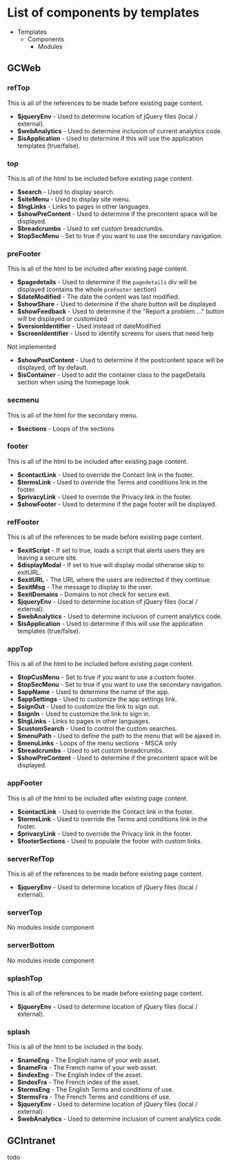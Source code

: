 # List of components by templates

- Templates
  - Components
    - Modules

## GCWeb

### refTop

This is all of the references to be made before existing page content.

- **$jqueryEnv** - Used to determine location of jQuery files (local / external).
- **$webAnalytics** - Used to determine inclusion of current analytics code.
- **$isApplication** - Used to determine if this will use the application templates (true/false).

### top

This is all of the html to be included before existing page content.

- **$search** - Used to display search.
- **$siteMenu** - Used to display site menu.
- **$lngLinks** - Links to pages in other languages.
- **$showPreContent** - Used to determine if the precontent space will be displayed.
- **$breadcrumbs** - Used to set custom breadcrumbs.
- **$topSecMenu** - Set to true if you want to use the secondary navigation.

### preFooter

This is all of the html to be included after existing page content.

- **$pagedetails** - Used to determine if the `pagedetails` div will be displayed (contains the whole `preFooter` section)
- **$dateModified** - The date the content was last modified.
- **$showShare** - Used to determine if the share button will be displayed
- **$showFeedback** - Used to determine if the "Report a problem ..." button will be displayed or customized
- **$versionIdentifier** - Used instead of dateModified
- **$screenIdentifier** - Used to identify screens for users that need help

Not implemented

- **$showPostContent** - Used to determine if the postcontent space will be displayed, off by default.
- **$isContainer** - Used to add the container class to the pageDetails section when using the homepage look

### secmenu

This is all of the html for the secondary menu.

- **$sections** - Loops of the sections

### footer

This is all of the html to be included after existing page content.

- **$contactLink** - Used to override the Contact link in the footer.
- **$termsLink** - Used to override the Terms and conditions link in the footer.
- **$privacyLink** - Used to override the Privacy link in the footer.
- **$showFooter** - Used to determine if the page footer will be displayed.

### refFooter

This is all of the references to be made before existing page content.

- **$exitScript** - If set to true, loads a script that alerts users they are leaving a secure site.
- **$displayModal** - If set to true will display modal otherwise skip to exitURL.
- **$exitURL** - The URL where the users are redirected if they continue.
- **$exitMsg** - The message to display to the user.
- **$exitDomains** - Domains to not check for secure exit.
- **$jqueryEnv** - Used to determine location of jQuery files (local / external).
- **$webAnalytics** - Used to determine inclusion of current analytics code.
- **$isApplication** - Used to determine if this will use the application templates (true/false).

### appTop

This is all of the html to be included before existing page content.

- **$topCusMenu** - Set to true if you want to use a custom footer.
- **$topSecMenu** - Set to true if you want to use the secondary navigation.
- **$appName** - Used to determine the name of the app.
- **$appSettings** - Used to customize the app settings link.
- **$signOut** - Used to customize the link to sign out.
- **$signIn** - Used to customize the link to sign in.
- **$lngLinks** - Links to pages in other languages.
- **$customSearch** - Used to control the custom searches.
- **$menuPath** - Used to define the path to the menu that will be ajaxed in.
- **$menuLinks** - Loops of the menu sections - MSCA only
- **$breadcrumbs** - Used to set custom breadcrumbs.
- **$showPreContent** - Used to determine if the precontent space will be displayed.

### appFooter

This is all of the html to be included after existing page content.

- **$contactLink** - Used to override the Contact link in the footer.
- **$termsLink** - Used to override the Terms and conditions link in the footer.
- **$privacyLink** - Used to override the Privacy link in the footer.
- **$footerSections** - Used to populate the footer with custom links.

### serverRefTop

This is all of the references to be made before existing page content.

- **$jqueryEnv** - Used to determine location of jQuery files (local / external).

### serverTop

No modules inside component

### serverBottom

No modules inside component

### splashTop

This is all of the references to be made before existing page content.

- **$jqueryEnv** - Used to determine location of jQuery files (local / external).

### splash

This is all of the html to be included in the body.

- **$nameEng** - The English name of your web asset.
- **$nameFra** - The French name of your web asset.
- **$indexEng** - The English index of the asset.
- **$indexFra** - The French index of the asset.
- **$termsEng** - The English Terms and conditions of use.
- **$termsFra** - The French Terms and conditions of use.
- **$jqueryEnv** - Used to determine location of jQuery files (local / external).
- **$webAnalytics** - Used to determine inclusion of current analytics code.

## GCIntranet

todo
